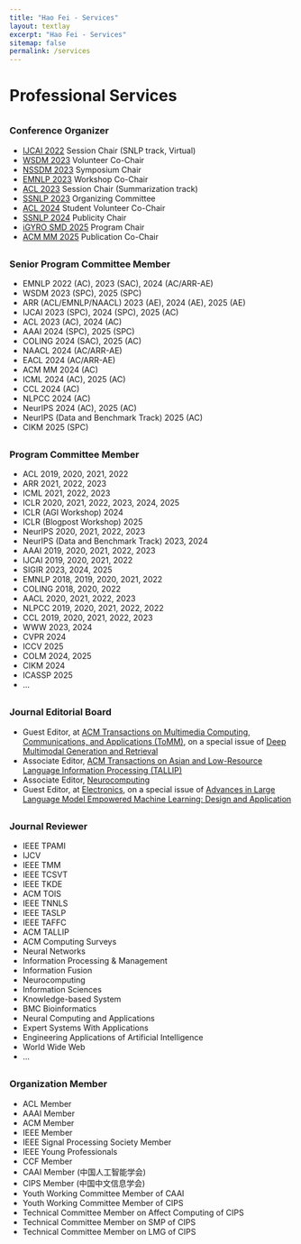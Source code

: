 ```yaml
---
title: "Hao Fei - Services"
layout: textlay
excerpt: "Hao Fei - Services"
sitemap: false
permalink: /services
---
```


# Professional Services

<div style="margin-top: 35px"></div>



### Conference Organizer

- [IJCAI 2022](https://ijcai-22.org/) Session Chair (SNLP track, Virtual)
- [WSDM 2023](https://www.wsdm-conference.org/2023/organizers/organizing-committee) Volunteer Co-Chair
- [NSSDM 2023](https://wing-nus.github.io/NSSDM-2023) Symposium Chair
- [EMNLP 2023](https://2023.emnlp.org/organization/) Workshop Co-Chair
- [ACL 2023](https://ijcai-22.org/) Session Chair (Summarization track)
- [SSNLP 2023](https://wing-nus.github.io/ssnlp-2023/) Organizing Committee
- [ACL 2024](https://2024.aclweb.org/) Student Volunteer Co-Chair
- [SSNLP 2024](https://wing-nus.github.io/ssnlp-2024/) Publicity Chair
- [iGYRO SMD 2025](https://igyro-nus.github.io/) Program Chair
- [ACM MM 2025](https://acmmm2025.org/) Publication Co-Chair



<div style="margin-top: 30px"></div>

### Senior Program Committee Member

- EMNLP 2022 (AC), 2023 (SAC), 2024 (AC/ARR-AE)
- WSDM 2023 (SPC), 2025 (SPC)
- ARR (ACL/EMNLP/NAACL) 2023 (AE), 2024 (AE), 2025 (AE)
- IJCAI 2023 (SPC), 2024 (SPC), 2025 (AC)
- ACL 2023 (AC), 2024 (AC)
- AAAI 2024 (SPC), 2025 (SPC) 
- COLING 2024 (SAC), 2025 (AC)
- NAACL 2024 (AC/ARR-AE)
- EACL 2024 (AC/ARR-AE)
- ACM MM 2024 (AC)
- ICML 2024 (AC), 2025 (AC)
- CCL 2024 (AC)
- NLPCC 2024 (AC)
- NeurIPS 2024 (AC), 2025 (AC)
- NeurIPS (Data and Benchmark Track) 2025 (AC)
- CIKM 2025 (SPC)



<div style="margin-top: 30px"></div>


### Program Committee Member

- ACL 2019, 2020, 2021, 2022
- ARR 2021, 2022, 2023
- ICML 2021, 2022, 2023
- ICLR 2020, 2021, 2022, 2023, 2024, 2025
- ICLR (AGI Workshop) 2024
- ICLR (Blogpost Workshop) 2025
- NeurIPS 2020, 2021, 2022, 2023
- NeurIPS (Data and Benchmark Track) 2023, 2024
- AAAI 2019, 2020, 2021, 2022, 2023
- IJCAI 2019, 2020, 2021, 2022
- SIGIR 2023, 2024, 2025
- EMNLP 2018, 2019, 2020, 2021, 2022
- COLING 2018, 2020, 2022
- AACL 2020, 2021, 2022, 2023
- NLPCC 2019, 2020, 2021, 2022, 2022
- CCL 2019, 2020, 2021, 2022, 2023
- WWW 2023, 2024
- CVPR 2024
- ICCV 2025
- COLM 2024, 2025
- CIKM 2024
- ICASSP 2025
- ...



<div style="margin-top: 30px"></div>


### Journal Editorial Board

- Guest Editor, at [ACM Transactions on Multimedia Computing, Communications, and Applications (ToMM)](https://dl.acm.org/journal/tomm), on a special issue of [Deep Multimodal Generation and Retrieval](https://dl.acm.org/pb-assets/static_journal_pages/tomm/pdf/ACM-SI_ToMM_MMGR-1708635711467.pdf)
- Associate Editor, [ACM Transactions on Asian and Low-Resource Language Information Processing (TALLIP)](https://dl.acm.org/journal/tallip)
- Associate Editor, [Neurocomputing](https://www.sciencedirect.com/journal/neurocomputing)
- Guest Editor, at [Electronics](https://www.mdpi.com/journal/electronics), on a special issue of [Advances in Large Language Model Empowered Machine Learning: Design and Application](https://www.mdpi.com/journal/electronics/special_issues/RC9S717EB3)



<div style="margin-top: 30px"></div>


### Journal Reviewer

- IEEE TPAMI
- IJCV
- IEEE TMM
- IEEE TCSVT
- IEEE TKDE
- ACM TOIS
- IEEE TNNLS
- IEEE TASLP
- IEEE TAFFC
- ACM TALLIP
- ACM Computing Surveys
- Neural Networks
- Information Processing & Management
- Information Fusion
- Neurocomputing
- Information Sciences
- Knowledge-based System
- BMC Bioinformatics
- Neural Computing and Applications
- Expert Systems With Applications
- Engineering Applications of Artificial Intelligence
- World Wide Web
- ...




<div style="margin-top: 30px"></div>


### Organization Member

- ACL Member
- AAAI Member
- ACM Member
- IEEE Member
- IEEE Signal Processing Society Member
- IEEE Young Professionals
- CCF Member
- CAAI Member (中国人工智能学会)
- CIPS Member (中国中文信息学会)
- Youth Working Committee Member of CAAI
- Youth Working Committee Member of CIPS
- Technical Committee Member on Affect Computing of CIPS
- Technical Committee Member on SMP of CIPS
- Technical Committee Member on LMG of CIPS

